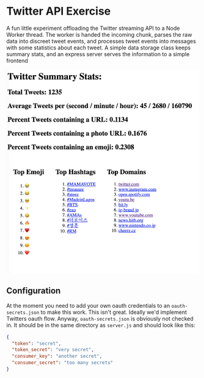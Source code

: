 # Twitter API Exercise

A fun little experiment offloading the Twitter streaming API to a Node Worker thread. The worker is handed the incoming chunk, parses the raw data into discreet tweet events, and processes tweet events into messages with some statistics about each tweet. A simple data storage class keeps summary stats, and an express server serves the information to a simple frontend

![BEST FRONTEND EVER](./frontend.png)

## Configuration
At the moment you need to add your own oauth credentials to an `oauth-secrets.json` to make this work. This isn't great. Ideally we'd implement Twitters oauth flow. Anyway, `oauth-secrets.json` is obviously not checked in. It should be in the same directory as `server.js` and should look like this:

```json
{
  "token": "secret",
  "token_secret": "very secret",
  "consumer_key": "another secret",
  "consumer_secret": "too many secrets"
}
```